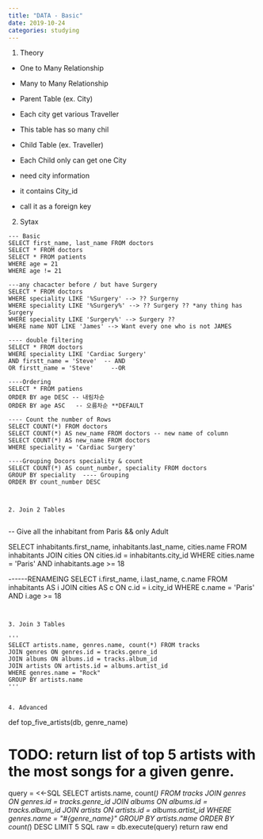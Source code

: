 ```yaml
---
title: "DATA - Basic"
date: 2019-10-24
categories: studying
---
```


1. Theory

- One to Many Relationship
- Many to Many Relationship 

- Parent Table (ex. City) 
- Each city get various Traveller
- This table has so many chil


- Child Table (ex. Traveller) 
- Each Child only can get one City
- need city information
- it contains City_id
- call it as a foreign key



2. Sytax

```
--- Basic
SELECT first_name, last_name FROM doctors
SELECT * FROM doctors
SELECT * FROM patients
WHERE age = 21
WHERE age != 21

---any chacacter before / but have Surgery
SELECT * FROM doctors
WHERE speciality LIKE '%Surgery' --> ?? Surgerny
WHERE speciality LIKE '%Surgery%' --> ?? Surgery ?? *any thing has Surgery
WHERE speciality LIKE 'Surgery%' --> Surgery ??
WHERE name NOT LIKE 'James' --> Want every one who is not JAMES

---- double filtering 
SELECT * FROM doctors
WHERE speciality LIKE 'Cardiac Surgery'
AND firstt_name = 'Steve'  -- AND
OR firstt_name = 'Steve'     --OR

----Ordering
SELECT * FROM patiens
ORDER BY age DESC -- 내림차순
ORDER BY age ASC   -- 오름차순 **DEFAULT

---- Count the number of Rows
SELECT COUNT(*) FROM doctors
SELECT COUNT(*) AS new_name FROM doctors -- new name of column
SELECT COUNT(*) AS new_name FROM doctors
WHERE speciality = 'Cardiac Surgery'

----Grouping Docors speciality & count 
SELECT COUNT(*) AS count_number, speciality FROM doctors
GROUP BY speciality  ---- Grouping
ORDER BY count_number DESC



2. Join 2 Tables 


```
-- Give all the inhabitant from Paris && only Adult

SELECT inhabitants.first_name, inhabitants.last_name, cities.name FROM inhabitants
JOIN cities ON cities.id = inhabitants.city_id
WHERE cities.name = 'Paris'
AND inhabitants.age >= 18

------RENAMEING
SELECT i.first_name, i.last_name, c.name FROM inhabitants AS i
JOIN cities AS c ON c.id = i.city_id
WHERE c.name = 'Paris'
AND i.age >= 18
```


3. Join 3 Tables

'''
SELECT artists.name, genres.name, count(*) FROM tracks
JOIN genres ON genres.id = tracks.genre_id
JOIN albums ON albums.id = tracks.album_id
JOIN artists ON artists.id = albums.artist_id
WHERE genres.name = "Rock" 
GROUP BY artists.name
'''


4. Advanced 

```
def top_five_artists(db, genre_name)
  # TODO: return list of top 5 artists with the most songs for a given genre.
  query = <<-SQL
  SELECT artists.name, count(*) FROM tracks
  JOIN genres ON genres.id = tracks.genre_id
  JOIN albums ON albums.id = tracks.album_id
  JOIN artists ON artists.id = albums.artist_id
  WHERE genres.name = "#{genre_name}"
  GROUP BY artists.name
  ORDER BY count(*) DESC
  LIMIT 5
  SQL
  raw = db.execute(query)
  return raw
end
```
